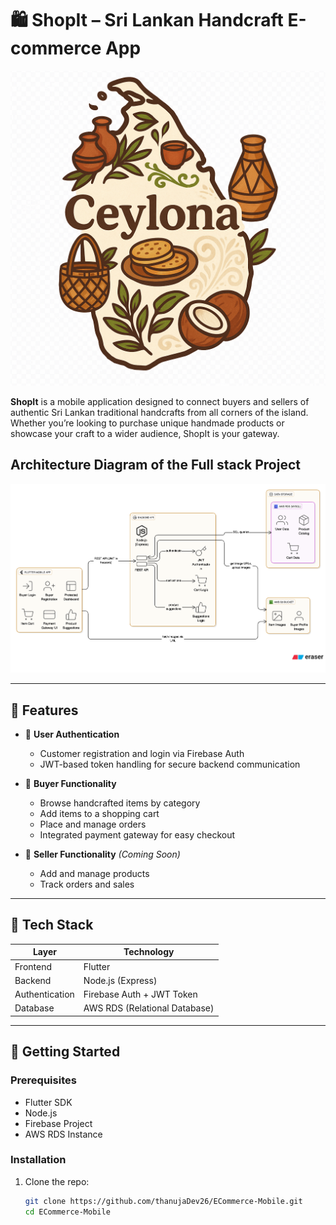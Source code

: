 # 🛍️ ShopIt – Sri Lankan Handcraft E-commerce App

![ShopIt Banner](https://github.com/thanujaDev26/ECommerce-Mobile/blob/main/assets/main_icon_2.png)

**ShopIt** is a mobile application designed to connect buyers and sellers of authentic Sri Lankan traditional handcrafts from all corners of the island. Whether you’re looking to purchase unique handmade products or showcase your craft to a wider audience, ShopIt is your gateway.

## Architecture Diagram of the Full stack Project
![ShopIt Banner](https://github.com/thanujaDev26/ECommerce-Mobile/blob/main/assets/diagram.png)


---

## 📱 Features

- 🔐 **User Authentication**  
  - Customer registration and login via Firebase Auth  
  - JWT-based token handling for secure backend communication  

- 🛒 **Buyer Functionality**  
  - Browse handcrafted items by category  
  - Add items to a shopping cart  
  - Place and manage orders  
  - Integrated payment gateway for easy checkout  

- 🧵 **Seller Functionality** *(Coming Soon)*  
  - Add and manage products  
  - Track orders and sales  

---

## 🧰 Tech Stack

| Layer         | Technology                     |
|---------------|-------------------------------|
| Frontend      | Flutter                        |
| Backend       | Node.js (Express)              |
| Authentication| Firebase Auth + JWT Token      |
| Database      | AWS RDS (Relational Database)  |

---

## 🚀 Getting Started

### Prerequisites

- Flutter SDK
- Node.js
- Firebase Project
- AWS RDS Instance

### Installation

1. Clone the repo:
   ```bash
   git clone https://github.com/thanujaDev26/ECommerce-Mobile.git
   cd ECommerce-Mobile

